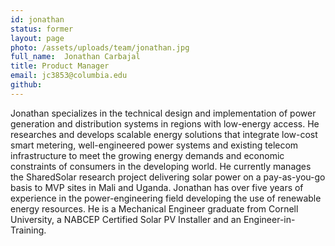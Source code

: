```yaml
---
id: jonathan
status: former
layout: page
photo: /assets/uploads/team/jonathan.jpg
full_name:  Jonathan Carbajal
title: Product Manager
email: jc3853@columbia.edu
github: 
---
```

Jonathan specializes in the technical design and implementation of power generation and distribution systems in regions with low-energy access.  He researches and develops scalable energy solutions that integrate low-cost smart metering, well-engineered power systems and existing telecom infrastructure to meet the growing energy demands and economic constraints of consumers in the developing world.  He currently manages the SharedSolar research project delivering solar power on a pay-as-you-go basis to MVP sites in Mali and Uganda. Jonathan has over five years of experience in the power-engineering field developing the use of renewable energy resources.  He is a Mechanical Engineer graduate from Cornell University, a NABCEP Certified Solar PV Installer and an Engineer-in-Training.
